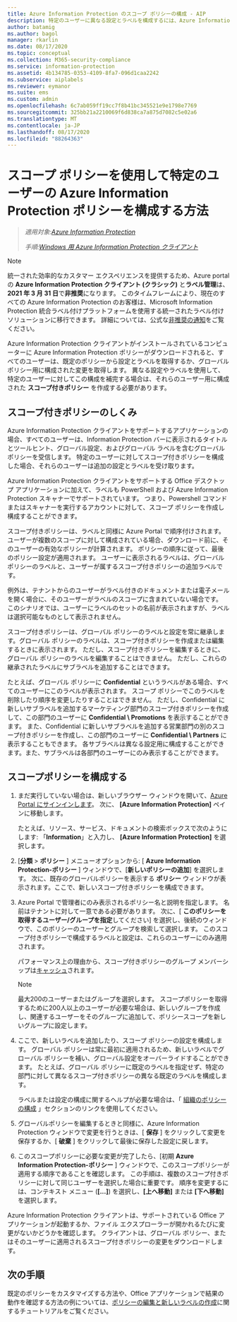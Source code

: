 ```yaml
---
title: Azure Information Protection のスコープ ポリシーの構成 - AIP
description: 特定のユーザーに異なる設定とラベルを構成するには、Azure Information Protection のスコープ付きポリシーを構成する必要があります。
author: batamig
ms.author: bagol
manager: rkarlin
ms.date: 08/17/2020
ms.topic: conceptual
ms.collection: M365-security-compliance
ms.service: information-protection
ms.assetid: 4b134785-0353-4109-8fa7-096d1caa2242
ms.subservice: aiplabels
ms.reviewer: eymanor
ms.suite: ems
ms.custom: admin
ms.openlocfilehash: 6c7ab059ff19cc7f8b41bc345521e9e1798e7769
ms.sourcegitcommit: 325bb21a2210069f6d838ca7a875d7082c5e02a6
ms.translationtype: MT
ms.contentlocale: ja-JP
ms.lasthandoff: 08/17/2020
ms.locfileid: "88264363"
---
```

# <a name="how-to-configure-the-azure-information-protection-policy-for-specific-users-by-using-scoped-policies"></a>スコープ ポリシーを使用して特定のユーザーの Azure Information Protection ポリシーを構成する方法

>*適用対象:[Azure Information Protection](https://azure.microsoft.com/pricing/details/information-protection)*
>
> *手順:[Windows 用 Azure Information Protection クライアント](faqs.md#whats-the-difference-between-the-azure-information-protection-classic-and-unified-labeling-clients)*

>[!NOTE] 
> 統一された効率的なカスタマー エクスペリエンスを提供するため、Azure portal の **Azure Information Protection クライアント (クラシック)** と**ラベル管理**は、**2021 年 3 月 31 日**で**非推奨**になります。 このタイムフレームにより、現在のすべての Azure Information Protection のお客様は、Microsoft Information Protection 統合ラベル付けプラットフォームを使用する統一されたラベル付けソリューションに移行できます。 詳細については、公式な[非推奨の通知](https://aka.ms/aipclassicsunset)をご覧ください。

Azure Information Protection クライアントがインストールされているコンピューターに Azure Information Protection ポリシーがダウンロードされると、すべてのユーザーは、既定のポリシーから設定とラベルを取得するか、グローバル ポリシー用に構成された変更を取得します。 異なる設定やラベルを使用して、特定のユーザーに対してこの構成を補完する場合は、それらのユーザー用に構成された **スコープ付きポリシー** を作成する必要があります。

## <a name="how-scoped-policies-work"></a>スコープ付きポリシーのしくみ

Azure Information Protection クライアントをサポートするアプリケーションの場合、すべてのユーザーは、Information Protection バーに表示されるタイトルとツールヒント、グローバル設定、およびグローバル ラベルを含むグローバル ポリシーを受信します。 特定のユーザーに対してスコープ付きポリシーを構成した場合、それらのユーザーは追加の設定とラベルを受け取ります。 

Azure Information Protection クライアントをサポートする Office デスクトップ アプリケーションに加えて、ラベルも PowerShell および Azure Information Protection スキャナーでサポートされています。 つまり、Powershell コマンドまたはスキャナーを実行するアカウントに対して、スコープ ポリシーを作成し構成することができます。 

スコープ付きポリシーは、ラベルと同様に Azure Portal で順序付けされます。 ユーザーが複数のスコープに対して構成されている場合、ダウンロード前に、そのユーザーの有効なポリシーが計算されます。 ポリシーの順序に従って、最後のポリシー設定が適用されます。 ユーザーに表示されるラベルは、グローバル ポリシーのラベルと、ユーザーが属するスコープ付きポリシーの追加ラベルです。

例外は、テナントからのユーザーがラベル付きのドキュメントまたは電子メールを開く場合に、そのユーザーがラベルのスコープに含まれていない場合です。 このシナリオでは、ユーザーにラベルのセットの名前が表示されますが、ラベルは選択可能なものとして表示されません。  

スコープ付きポリシーは、グローバル ポリシーのラベルと設定を常に継承します。グローバル ポリシーのラベルは、スコープ付きポリシーを作成または編集するときに表示されます。 ただし、スコープ付きポリシーを編集するときに、グローバル ポリシーのラベルを編集することはできません。 ただし、これらの継承されたラベルにサブラベルを追加することはできます。

たとえば、グローバル ポリシーに **Confidential** というラベルがある場合、すべてのユーザーにこのラベルが表示されます。 スコープ ポリシーでこのラベルを削除したり順序を変更したりすることはできません。 ただし、Confidential に新しいサブラベルを追加するマーケティング部門のスコープ付きポリシーを作成して、この部門のユーザーに **Confidential \ Promotions** を表示することができます。 また、Confidential に新しいサブラベルを追加する営業部門の別のスコープ付きポリシーを作成し、この部門のユーザーに **Confidential \ Partners** に表示することもできます。 各サブラベルは異なる設定用に構成することができます。また、サブラベルは各部門のユーザーにのみ表示することができます。

## <a name="configure-a-scoped-policy"></a>スコープポリシーを構成する

1. まだ実行していない場合は、新しいブラウザー ウィンドウを開いて、[Azure Portal にサインインします](configure-policy.md#signing-in-to-the-azure-portal)。 次に、 **[Azure Information Protection]** ペインに移動します。

    たとえば、リソース、サービス、ドキュメントの検索ボックスで次のようにします: 「**Information**」と入力し、 **[Azure Information Protection]** を選択します。

2. [**分類**  >  **ポリシー** ] メニューオプションから: [ **Azure Information Protection-ポリシー** ] ウィンドウで、[**新しいポリシーの追加**] を選択します。 次に、既存のグローバルポリシーを表示する **ポリシー** ウィンドウが表示されます。ここで、新しいスコープ付きポリシーを構成できます。

3. Azure Portal で管理者にのみ表示されるポリシー名と説明を指定します。 名前はテナントに対して一意である必要があります。 次に、[ **このポリシーを取得するユーザー/グループを指定**してください] を選択し、後続のウィンドウで、このポリシーのユーザーとグループを検索して選択します。 このスコープ付きポリシーで構成するラベルと設定は、これらのユーザーにのみ適用されます。
    
    パフォーマンス上の理由から、スコープ付きポリシーのグループ メンバーシップは[キャッシュ](prepare.md#group-membership-caching-by-azure-information-protection)されます。

    > [!NOTE]
    > 最大200のユーザーまたはグループを選択します。 スコープポリシーを取得するために200人以上のユーザーが必要な場合は、新しいグループを作成し、関連するユーザーをそのグループに追加して、ポリシースコープを新しいグループに設定します。 

4. ここで、新しいラベルを追加したり、スコープ ポリシーの設定を構成します。 グローバル ポリシーは常に最初に適用されるため、新しいラベルでグローバル ポリシーを補い、グローバル設定をオーバーライドすることができます。 たとえば、グローバル ポリシーに既定のラベルを指定せず、特定の部門に対して異なるスコープ付きポリシーの異なる既定のラベルを構成します。

    ラベルまたは設定の構成に関するヘルプが必要な場合は、「 [組織のポリシーの構成](configure-policy.md#configuring-your-organizations-policy) 」セクションのリンクを使用してください。

6. グローバルポリシーを編集するときと同様に、Azure Information Protection ウィンドウで変更を行うときは、[ **保存** ] をクリックして変更を保存するか、[ **破棄** ] をクリックして最後に保存した設定に戻します。 

7. このスコープポリシーに必要な変更が完了したら、[初期 **Azure Information Protection-ポリシー** ] ウィンドウで、このスコープポリシーが適用する順序であることを確認します。 この手順は、複数のスコープ付きポリシーに対して同じユーザーを選択した場合に重要です。 順序を変更するには、コンテキスト メニュー (**[...]**) を選択し、**[上へ移動]** または **[下へ移動]** を選択します。 

Azure Information Protection クライアントは、サポートされている Office アプリケーションが起動するか、ファイル エクスプローラーが開かれるたびに変更がないかどうかを確認します。 クライアントは、グローバル ポリシー、またはそのユーザーに適用されるスコープ付きポリシーの変更をダウンロードします。

## <a name="next-steps"></a>次の手順

既定のポリシーをカスタマイズする方法や、Office アプリケーションで結果の動作を確認する方法の例については、[ポリシーの編集と新しいラベルの作成](infoprotect-quick-start-tutorial.md)に関するチュートリアルをご覧ください。
